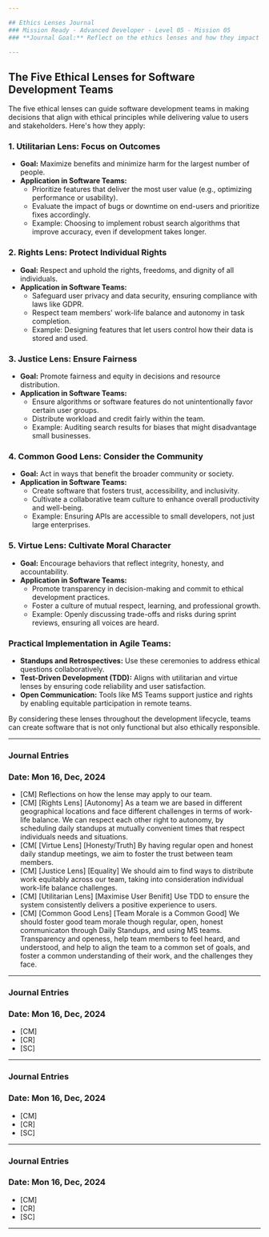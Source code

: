 ```yaml
---

## Ethics Lenses Journal  
### Mission Ready - Advanced Developer - Level 05 - Mission 05
### **Journal Goal:** Reflect on the ethics lenses and how they impact the decisions we make as individuals and as a team.

---
```


## The Five Ethical Lenses for Software Development Teams

The five ethical lenses can guide software development teams in making decisions that align with ethical principles while delivering value to users and stakeholders. Here's how they apply:

### 1. **Utilitarian Lens**: Focus on Outcomes
   - **Goal:** Maximize benefits and minimize harm for the largest number of people.
   - **Application in Software Teams:** 
     - Prioritize features that deliver the most user value (e.g., optimizing performance or usability).
     - Evaluate the impact of bugs or downtime on end-users and prioritize fixes accordingly.
     - Example: Choosing to implement robust search algorithms that improve accuracy, even if development takes longer.

### 2. **Rights Lens**: Protect Individual Rights
   - **Goal:** Respect and uphold the rights, freedoms, and dignity of all individuals.
   - **Application in Software Teams:**
     - Safeguard user privacy and data security, ensuring compliance with laws like GDPR.
     - Respect team members' work-life balance and autonomy in task completion.
     - Example: Designing features that let users control how their data is stored and used.

### 3. **Justice Lens**: Ensure Fairness
   - **Goal:** Promote fairness and equity in decisions and resource distribution.
   - **Application in Software Teams:**
     - Ensure algorithms or software features do not unintentionally favor certain user groups.
     - Distribute workload and credit fairly within the team.
     - Example: Auditing search results for biases that might disadvantage small businesses.

### 4. **Common Good Lens**: Consider the Community
   - **Goal:** Act in ways that benefit the broader community or society.
   - **Application in Software Teams:**
     - Create software that fosters trust, accessibility, and inclusivity.
     - Cultivate a collaborative team culture to enhance overall productivity and well-being.
     - Example: Ensuring APIs are accessible to small developers, not just large enterprises.

### 5. **Virtue Lens**: Cultivate Moral Character
   - **Goal:** Encourage behaviors that reflect integrity, honesty, and accountability.
   - **Application in Software Teams:**
     - Promote transparency in decision-making and commit to ethical development practices.
     - Foster a culture of mutual respect, learning, and professional growth.
     - Example: Openly discussing trade-offs and risks during sprint reviews, ensuring all voices are heard.

### Practical Implementation in Agile Teams:
- **Standups and Retrospectives:** Use these ceremonies to address ethical questions collaboratively.
- **Test-Driven Development (TDD):** Aligns with utilitarian and virtue lenses by ensuring code reliability and user satisfaction.
- **Open Communication:** Tools like MS Teams support justice and rights by enabling equitable participation in remote teams.

By considering these lenses throughout the development lifecycle, teams can create software that is not only functional but also ethically responsible.

---

### Journal Entries 
### **Date:** Mon 16, Dec, 2024

  - [CM] Reflections on how the lense may apply to our team.
  - [CM] [Rights Lens] [Autonomy] As a team we are based in different geographical locations and face different challenges in terms of work-life balance. We can respect each other right to autonomy, by scheduling daily standups at mutually convenient times that respect individuals needs and situations.
  - [CM[ [Virtue Lens] [Honesty/Truth] By having regular open and honest daily standup meetings, we aim to foster the trust between team members. 
  - [CM] [Justice Lens] [Equality] We should aim to find ways to distribute work equitably across our team, taking into consideration individual work-life balance challenges.
  - [CM] [Utilitarian Lens] [Maximise User Benifit] Use TDD to ensure the system consistently delivers a positive experience to users.
  - [CM] [Common Good Lens] [Team Morale is a Common Good] We should foster good team morale though regular, open, honest communicaton through Daily Standups, and using MS teams. Transparency and openess, help team members to feel heard, and understood, and help to align the team to a common set of goals, and foster a common understanding of their work, and the challenges they face.

---

### Journal Entries 
### **Date:** Mon 16, Dec, 2024

  - [CM] 
  - [CR] 
  - [SC] 

---

### Journal Entries 
### **Date:** Mon 16, Dec, 2024

  - [CM] 
  - [CR] 
  - [SC] 

---

### Journal Entries 
### **Date:** Mon 16, Dec, 2024

  - [CM] 
  - [CR] 
  - [SC] 

---